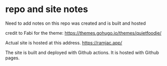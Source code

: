 # repo and site notes

Need to add notes on this repo was created and is built and hosted

credit to Fabi for the theme:  https://themes.gohugo.io/themes/quietfoodie/

Actual site is hosted at this address.
https://ramjac.app/

The site is built and deployed with Github actions. It is hosted with Github pages.
